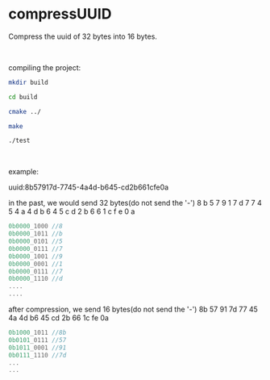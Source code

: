 # compressUUID

Compress the uuid of 32 bytes into 16 bytes.


&nbsp;

compiling the project:
```bash
mkdir build

cd build

cmake ../

make

./test
```

&nbsp;

example:

uuid:8b57917d-7745-4a4d-b645-cd2b661cfe0a

in the past, we would send 32 bytes(do not send the '-')
8 b 5 7 9 1 7 d 7 7 4 5 4 a 4 d b 6 4 5 c d 2 b 6 6 1 c f e 0 a

```c++
0b0000_1000 //8
0b0000_1011 //b
0b0000_0101 //5
0b0000_0111 //7
0b0000_1001 //9
0b0000_0001 //1
0b0000_0111 //7
0b0000_1110 //d
....
....
```

after compression, we send 16 bytes(do not send the '-')
8b 57 91 7d 77 45 4a 4d b6 45 cd 2b 66 1c fe 0a

```c++
0b1000_1011 //8b
0b0101_0111 //57
0b1011_0001 //91
0b0111_1110 //7d
...
...
```

